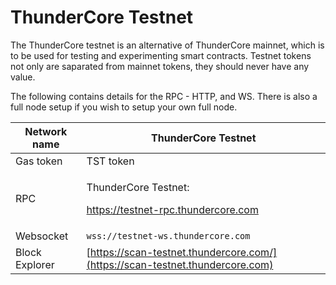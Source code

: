 # ThunderCore Testnet

The ThunderCore testnet is an alternative of ThunderCore mainnet, which is to be used for testing and experimenting smart contracts. Testnet tokens not only are saparated from mainnet tokens, they should never have any value.

The following contains details for the RPC - HTTP, and WS. There is also a full node setup if you wish to setup your own full node.

| Network name   | ThunderCore Testnet                                                                                                      |
| -------------- | ------------------------------------------------------------------------------------------------------------------------ |
| Gas token      | TST token                                                                                                                |
| RPC            | <p>ThunderCore Testnet: </p><p><a href="https://testnet-rpc.thundercore.com">https://testnet-rpc.thundercore.com</a></p> |
| Websocket      | `wss://testnet-ws.thundercore.com`                                                                                       |
| Block Explorer | [https://scan-testnet.thundercore.com/](https://scan-testnet.thundercore.com)                                            |

